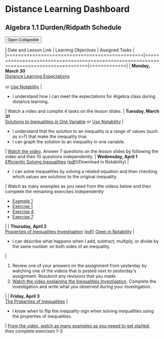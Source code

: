 # Distance Learning Dashboard
## Algebra 1.1 Durden/Ridpath Schedule

<button type="button" class="collapsible">Open Collapsible</button>
<div class="content">

| Date and Lesson Link                     | Learning Objectives                                                                    | Assigned Tasks |
|================================================|========================================================================================|=============|
| **Monday, March 30**<br/>[Distance Learning Expectations]<br/><br/>or <a href="https://app.schoology.com/assignment/2428336775" target="_parent">Use Notability</a> | <ul><li>I understand how I can meet the expectations for Algebra class during distance learning.</li></ul> | Watch a video and complte 4 tasks on the lesson slides.
| **Tuesday, March 31**<br/>    [Solutions to Inequalities in One Variable] or <a href="https://app.schoology.com/assignment/2433707910" target="_parent">Use Notability</a> | <ul><li>I understand that the solution to an inequality is a range of values (such as x>7) that make the inequality true.</li><li>I can graph the solution to an inequality in one variable.</li></ul> | <a href="https://youtu.be/ls5dCqXRP6g" target="_parent">Watch the video</a>. Answer 7 questions on the lesson slides by following the video and then 10 questions independently.
| **Wednesday, April 1**<br/>    <a href="https://app.schoology.com/assignment/2436355919" target="_parent">Efficiently Solving Inequalities</a> (<a href="../pdf/EfficientlySolvingInequalities.pdf">pdf</a>)(Download in Notability) | <ul><li>I can solve inequalities by solving a related equation and then checking which values are solutions to the original inequality.</li></ul> | Watch as many examples as you need from the videos below and then complete the remaining exercises independently<ul> <li><a href="https://youtu.be/Ji8seaWf14M" target="_parent">Example 1</a></li><li><a href="https://www.youtube.com/watch?v=Kcl8DLvBMJU" target="_parent">Exercise 1</a></li><li><a href="https://www.youtube.com/watch?v=6Rrxu_QBU8o" target="_parent">Exercise 4</a></li><li><a href="https://youtu.be/fZ_wmjO94Hc" target="_parent">Exercise 7</a></li></ul> |
| **Thursday, April 2**<br/>    <a href="https://app.schoology.com/assignment/2439429953">Properties of Inequalities Investigation</a> (<a href="../pdf/PropertiesOfInequalities.pdf">pdf</a>) <a href="https://app.schoology.com/assignment/2439429953">Open in Notability</a> | <ul><li>I can describe what happens when I add, subtract, multiply, or divide by the same number on both sides of an inequality.</li></ul> | <ol><li>Review one of your answers on the assignment from yesterday by watching one of the videos that is posted next to yesterday's assignment. Resubmit any revisions that you made.</li><li> <a href="https://youtu.be/oPew3isMDP4" target="_parent">Watch the video explaining the Inequalities Investigation</a>. Complete the investigation and write what you observed during your investigation. </li></ol>|
| **Friday, April 3**<br/>    <a href="https://app.schoology.com/assignment/2443434229">The Properties of Inequalities</a>     | <ul><li>I know when to flip the inequality sign when solving inequalities using the properties of inequalities.</li></ul> | <a href="https://youtu.be/y-a6b7eGe9A">From the video, watch as many examples as you neeed to get started</a>, then complete exercises 1-3.

</div>

[Distance Learning Expectations]: ../slides/?update#DistanceLearningExpectations
<!--
[PDF for Notability](https://app.schoology.com/system/files/attachments/files/m/202003/course/2233201491/DistanceLearningExpectations_5e81313374213.pdf)
-->
[Solutions to Inequalities in One Variable]: ../slides/?update#SolutionsToInequalitiesInOneVariable
[Efficiently Solving Inequalities]: ../slides/?update#EfficientlySolvingInequalities
[Properties of Inequalities]: ../slides/?update#PropertiesOfInequalities
[Reasoning about Inequalities]: ../slides/?update#ReasoningAboutInequalities

<!--
# Standards
 * 8.2.4.4 Use linear inequalities to represent relationships in various contexts.
 * 8.2.4.5 Solve linear inequalities using properties of inequalities. Graph the solutions on a number line.
 * 8.2.4.6 Represent relationships in various contexts with equations and inequalities involving the absolute value of a linear expression. Solve such equations and inequalities and graph the solutions on a number line.

# Illustrative links
 * [Efficiently Solving Inequalities Khan Academy Practice](https://www.khanacademy.org/math/7th-grade-illustrative-math/unit-6-expressions-equations-and-inequalities/lesson-15-efficiently-solving-inequalities/e/one_step_inequalities?modal=1)
 * [Solutions to Inequalities in One Variable](https://im.kendallhunt.com/HS/teachers/1/2/19/preparation.html)
 * [Critique reasoning about inequalities](https://tasks.illustrativemathematics.org/content-standards/tasks/807)

# Enrichment
 * [Modeling with Inequalities](https://curriculum.illustrativemathematics.org/MS/teachers/2/6/17/index.html)
-->
<script>
    var coll = document.getElementsByClassName("collapsible");
    var i;
    console.log(coll);
    
    for (i = 0; i < coll.length; i++) {
      coll[i].addEventListener("click", function() {
        this.classList.toggle("active");
        var content = this.nextElementSibling;
        if (content.style.display === "block") {
          content.style.display = "none";
        } else {
          content.style.display = "block";
        }
      });
    }
</script>
